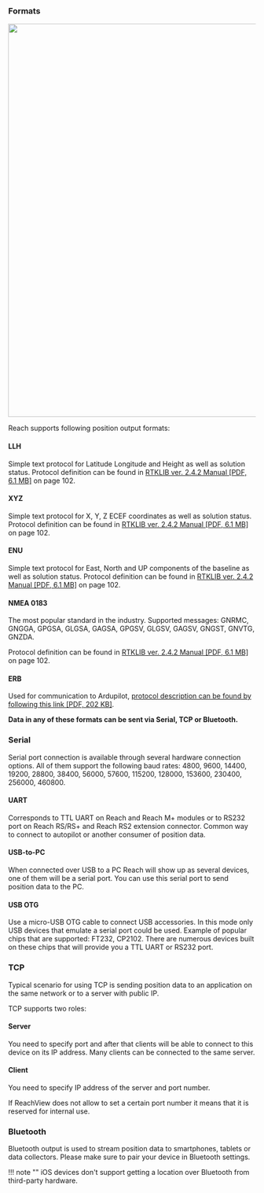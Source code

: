 
### Formats

<p style="text-align:center" ><img src="../img/reachview/position_output/format.png" style="width: 800px;" /></p>

Reach supports following position output formats: 

#### LLH
Simple text protocol for Latitude Longitude and Height as well as solution status. Protocol definition can be found in [RTKLIB ver. 2.4.2 Manual [PDF, 6.1 MB]](http://www.rtklib.com/prog/manual_2.4.2.pdf) on page 102.

#### XYZ
Simple text protocol for X, Y, Z ECEF coordinates as well as solution status. Protocol definition can be found in [RTKLIB ver. 2.4.2 Manual [PDF, 6.1 MB]](http://www.rtklib.com/prog/manual_2.4.2.pdf) on page 102.

#### ENU
Simple text protocol for East, North and UP components of the baseline as well as solution status. Protocol definition can be found in [RTKLIB ver. 2.4.2 Manual [PDF, 6.1 MB]](http://www.rtklib.com/prog/manual_2.4.2.pdf) on page 102.

#### NMEA 0183
The most popular standard in the industry. Supported messages: GNRMC, GNGGA, GPGSA, GLGSA, GAGSA, GPGSV, GLGSV, GAGSV, GNGST, GNVTG, GNZDA.

Protocol definition can be found in [RTKLIB ver. 2.4.2 Manual [PDF, 6.1 MB]](http://www.rtklib.com/prog/manual_2.4.2.pdf) on page 102.

#### ERB
Used for communication to Ardupilot, [protocol description can be found by following this link [PDF, 202 KB]](https://files.emlid.com/ERB.pdf).


**Data in any of these formats can be sent via Serial, TCP or Bluetooth.**

### Serial
Serial port connection is available through several hardware connection options. All of them support the following baud rates: 4800, 9600, 14400, 19200, 28800, 38400, 56000, 57600, 115200, 128000, 153600, 230400, 256000, 460800.

#### UART
Corresponds to TTL UART on Reach and Reach M+ modules or to RS232 port on Reach RS/RS+ and Reach RS2 extension connector. Common way to connect to autopilot or another consumer of position data.

#### USB-to-PC
When connected over USB to a PC Reach will show up as several devices, one of them will be a serial port. You can use this serial port to send position data to the PC.

#### USB OTG
Use a micro-USB OTG cable to connect USB accessories. In this mode only USB devices that emulate a serial port could be used. Example of popular chips that are supported: FT232, CP2102. There are numerous devices built on these chips that will provide you a TTL UART or RS232 port. 

### TCP
Typical scenario for using TCP is sending position data to an application on the same network or to a server with public IP. 

TCP supports two roles:

#### Server
You need to specify port and after that clients will be able to connect to this device on its IP address. Many clients can be connected to the same server.

#### Client
You need to specify IP address of the server and port number.

If ReachView does not allow to set a certain port number it means that it is reserved for internal use.

### Bluetooth
Bluetooth output is used to stream position data to smartphones, tablets or data collectors. Please make sure to pair your device in Bluetooth settings.

!!! note ""
	iOS devices don't support getting a location over Bluetooth from third-party hardware.

